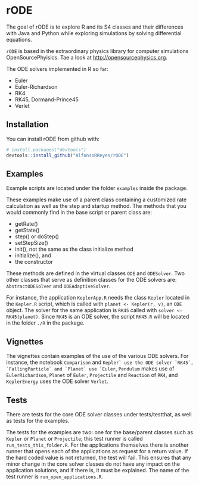 
<!-- README.md is generated from README.Rmd. Please edit that file -->
rODE
====

The goal of rODE is to explore R and its S4 classes and their differences with Java and Python while exploring simulations by solving differential equations.

`rODE` is based in the extraordinary physics library for computer simulations OpenSourcePhyisics. Tae a look at <http://opensourcephysics.org>.

The ODE solvers implemented in R so far:

-   Euler
-   Euler-Richardson
-   RK4
-   RK45, Dormand-Prince45
-   Verlet

Installation
------------

You can install rODE from github with:

``` r
# install.packages("devtools")
devtools::install_github("AlfonsoRReyes/rODE")
```

Examples
--------

Example scripts are located under the folder `examples` inside the package.

These examples make use of a parent class containing a customized rate calculation as well as the step and startup method. The methods that you would commonly find in the base script or parent class are:

-   getRate()
-   getState()
-   step() or doStep()
-   setStepSize()
-   init(), not the same as the class initialize method
-   initialize(), and
-   the constructor

These methods are defined in the virtual classes `ODE` and `ODESolver`. Two other classes that serve as definition classes for the ODE solvers are: `AbstractODESolver` and `ODEAdaptiveSolver`.

For instance, the application `KeplerApp.R` needs the class `Kepler` located in the `Kepler.R` script, which is called with `planet <- Kepler(r, v)`, an `ODE` object. The solver for the same application is `RK45` called with `solver <- RK45(planet)`. Since `RK45` is an ODE solver, the script `RK45.R` will be located in the folder `./R` in the package.

Vignettes
---------

The vignettes contain examples of the use of the various ODE solvers. For instance, the notebook `Comparison` and `` Kepler` use the ODE solver `RK45`, `FallingParticle` and `Planet` use `Euler ``, `Pendulum` makes use of `EulerRichardson`, `Planet` of `Euler`, `Projectile` and `Reaction` of `RK4`, and `KeplerEnergy` uses the ODE solver `Verlet`.

Tests
-----

There are tests for the core ODE solver classes under tests/testthat, as well as tests for the examples.

The tests for the examples are two: one for the base/parent classes such as `Kepler` or `Planet` or `Projectile`; this test runner is called `run_tests_this_folder.R`. For the applications themselves there is another runner that opens each of the applications as request for a return value. If the hard coded value is not returned, the test will fail. This ensures that any minor change in the core solver classes do not have any impact on the application solutions, and if there is, it must be explained. The name of the test runner is `run_open_applications.R`.
